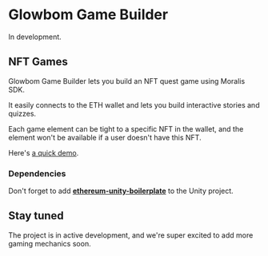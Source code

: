 # Glowbom Game Builder

In development.

## NFT Games

Glowbom Game Builder lets you build an NFT quest game using Moralis SDK.

It easily connects to the ETH wallet and lets you build interactive stories and quizzes.

Each game element can be tight to a specific NFT in the wallet, and the element won't be available if a user doesn't have this NFT.

Here's [a quick demo](https://www.youtube.com/watch?v=mBey-ND_D0A).

### Dependencies

Don't forget to add [**ethereum-unity-boilerplate**](https://github.com/ethereum-boilerplate/ethereum-unity-boilerplate) to the Unity project.

## Stay tuned

The project is in active development, and we're super excited to add more gaming mechanics soon.
